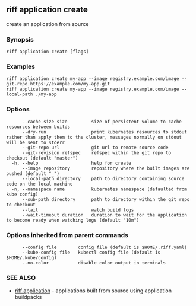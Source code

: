 ## riff application create

create an application from source

### Synopsis

<todo>

```
riff application create [flags]
```

### Examples

```
riff application create my-app --image registry.example.com/image --git-repo https://example.com/my-app.git
riff application create my-app --image registry.example.com/image --local-path ./my-app
```

### Options

```
      --cache-size size         size of persistent volume to cache resources between builds
      --dry-run                 print kubernetes resources to stdout rather than apply them to the cluster, messages normally on stdout will be sent to stderr
      --git-repo url            git url to remote source code
      --git-revision refspec    refspec within the git repo to checkout (default "master")
  -h, --help                    help for create
      --image repository        repository where the built images are pushed (default "_")
      --local-path directory    path to directory containing source code on the local machine
  -n, --namespace name          kubernetes namespace (defaulted from kube config)
      --sub-path directory      path to directory within the git repo to checkout
      --tail                    watch build logs
      --wait-timeout duration   duration to wait for the application to become ready when watching logs (default "10m")
```

### Options inherited from parent commands

```
      --config file        config file (default is $HOME/.riff.yaml)
      --kube-config file   kubectl config file (default is $HOME/.kube/config)
      --no-color           disable color output in terminals
```

### SEE ALSO

* [riff application](riff_application.md)	 - applications built from source using application buildpacks

